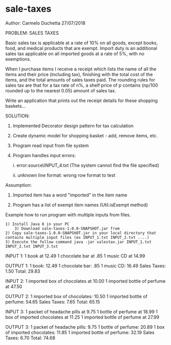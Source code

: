 # sale-taxes

Author: Carmelo Duchetta 27/07/2018

PROBLEM: SALES TAXES

Basic sales tax is applicable at a rate of 10% on all goods, except books, food, and medical products that are exempt. 
Import duty is an additional sales tax applicable on all imported goods at a rate of 5%, with no exemptions.

When I purchase items I receive a receipt which lists the name of all the items and their price (including tax), finishing with the total cost of the items, and the total amounts of sales taxes paid. 
The rounding rules for sales tax are that for a tax rate of n%, a shelf price of p contains (np/100 rounded up to the nearest 0.05) amount of sales tax.

Write an application that prints out the receipt details for these shopping baskets...


SOLUTION:

1) Implemented Decorator design pattern for tax calculation

2) Create dynamic model for shopping basket - add, remove items, etc.
 
3) Program read input from file system

4) Program handles input errors:

	i. error:source\INPUT_4.txt (The system cannot find the file specified)

	ii. unknown line format: wrong row format to test


Assumption:

1) Imported item has a word "imported" in the item name

2) Program has a list of exempt item names (Util.isExempt method)


Example how to run program with multiple inputs from files.

	1) Install Java 8 in your PC
        3) Download sale-taxes-1.0.0-SNAPSHOT.jar from 
	2) Copy sale-taxes-1.0.0-SNAPSHOT.jar in your local directory that contains multiple input files (ex INPUT_1.txt INPUT_2.txt ....)
	3) Execute the follow command java -jar salestax.jar INPUT_1.txt INPUT_2.txt INPUT_3.txt

INPUT 1:
1 book at 12.49
1 chocolate bar at .85
1 music CD at 14.99

OUTPUT 1:
1 book: 12.49
1 chocolate bar: .85
1 music CD: 16.49
Sales Taxes: 1.50
Total: 29.83

INPUT 2:
1 imported box of chocolates at 10.00
1 imported bottle of perfume at 47.50

OUTPUT 2:
1 imported box of chocolates: 10.50
1 imported bottle of perfume: 54.65
Sales Taxes: 7.65
Total: 65.15

INPUT 3:
1 packet of headache pills at 9.75
1 bottle of perfume at 18.99
1 box of imported chocolates at 11.25
1 imported bottle of perfume at 27.99

OUTPUT 3:
1 packet of headache pills: 9.75
1 bottle of perfume: 20.89
1 box of imported chocolates: 11.85
1 imported bottle of perfume: 32.19
Sales Taxes: 6.70
Total: 74.68
